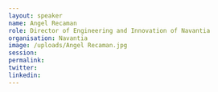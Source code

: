 ```yaml
---
layout: speaker
name: Angel Recaman
role: Director of Engineering and Innovation of Navantia
organisation: Navantia
image: /uploads/Angel Recaman.jpg
session:
permalink:
twitter:
linkedin:
---
```



